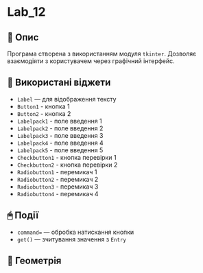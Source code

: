 # Lab_12
## 📌 Опис
Програма створена з використанням модуля `tkinter`. Дозволяє взаємодіяти з користувачем через графічний інтерфейс.

## 🧩 Використані віджети
- `Label` — для відображення тексту
- `Button1` - кнопка 1
- `Button2` - кнопка 2
- `Labelpack1` - поле введення 1
- `Labelpack2` - поле введення 2
- `Labelpack3` - поле введення 3
- `Labelpack4` - поле введення 4
- `Labelpack5` - поле введення 5
- `Checkbutton1` - кнопка перевірки 1
- `Checkbutton2` - кнопка перевірки 2
- `Radiobutton1` - перемикач 1
- `Radiobutton2` - перемикач 2
- `Radiobutton3` - перемикач 3
- `Radiobutton4` - перемикач 4

## 🖱 Події
- `command=` — обробка натискання кнопки
- `get()` — зчитування значення з `Entry`

## 📐 Геометрія
